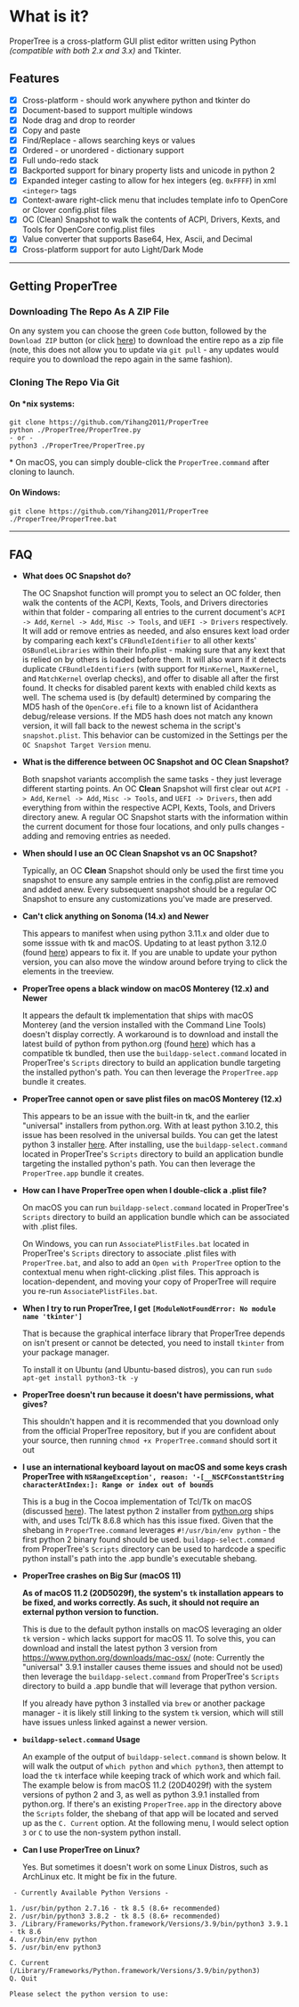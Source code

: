 # What is it?

ProperTree is a cross-platform GUI plist editor written using Python *(compatible with both 2.x and 3.x)* and Tkinter.

## Features

- [x] Cross-platform - should work anywhere python and tkinter do
- [x] Document-based to support multiple windows
- [x] Node drag and drop to reorder
- [x] Copy and paste
- [x] Find/Replace - allows searching keys or values
- [x] Ordered - or unordered - dictionary support
- [x] Full undo-redo stack
- [x] Backported support for binary property lists and unicode in python 2
- [x] Expanded integer casting to allow for hex integers (eg. `0xFFFF`) in xml `<integer>` tags
- [x] Context-aware right-click menu that includes template info to OpenCore or Clover config.plist files
- [x] OC (Clean) Snapshot to walk the contents of ACPI, Drivers, Kexts, and Tools for OpenCore config.plist files
- [x] Value converter that supports Base64, Hex, Ascii, and Decimal
- [x] Cross-platform support for auto Light/Dark Mode

***

## Getting ProperTree

### Downloading The Repo As A ZIP File

On any system you can choose the green `Code` button, followed by the `Download ZIP` button (or click [here](https://github.com/Yihang2011/ProperTree/archive/refs/heads/master.zip)) to download the entire repo as a zip file (note, this does not allow you to update via `git pull` - any updates would require you to download the repo again in the same fashion).

### Cloning The Repo Via Git

#### On *nix systems:

```
git clone https://github.com/Yihang2011/ProperTree
python ./ProperTree/ProperTree.py
- or -
python3 ./ProperTree/ProperTree.py
```

\* On macOS, you can simply double-click the `ProperTree.command` after cloning to launch.

#### On Windows:

```
git clone https://github.com/Yihang2011/ProperTree
./ProperTree/ProperTree.bat
```

***

## FAQ

* **What does OC Snapshot do?**

  The OC Snapshot function will prompt you to select an OC folder, then walk the contents of the ACPI, Kexts, Tools, and Drivers directories within that folder - comparing all entries to the current document's `ACPI -> Add`, `Kernel -> Add`, `Misc -> Tools`, and `UEFI -> Drivers` respectively.  It will add or remove entries as needed, and also ensures kext load order by comparing each kext's `CFBundleIdentifier` to all other kexts' `OSBundleLibraries` within their Info.plist - making sure that any kext that is relied on by others is loaded before them.  It will also warn if it detects duplicate `CFBundleIdentifiers` (with support for `MinKernel`, `MaxKernel`, and `MatchKernel` overlap checks), and offer to disable all after the first found.  It checks for disabled parent kexts with enabled child kexts as well.  The schema used is (by default) determined by comparing the MD5 hash of the `OpenCore.efi` file to a known list of Acidanthera debug/release versions.  If the MD5 hash does not match any known version, it will fall back to the newest schema in the script's `snapshot.plist`.  This behavior can be customized in the Settings per the `OC Snapshot Target Version` menu.

* **What is the difference between OC Snapshot and OC Clean Snapshot?**

  Both snapshot variants accomplish the same tasks - they just leverage different starting points.  An OC **Clean** Snapshot will first clear out `ACPI -> Add`, `Kernel -> Add`, `Misc -> Tools`, and `UEFI -> Drivers`, then add everything from within the respective ACPI, Kexts, Tools, and Drivers directory anew.  A regular OC Snapshot starts with the information within the current document for those four locations, and only pulls changes - adding and removing entries as needed.
  
* **When should I use an OC Clean Snapshot vs an OC Snapshot?**

  Typically, an OC **Clean** Snapshot should only be used the first time you snapshot to ensure any sample entries in the config.plist are removed and added anew.  Every subsequent snapshot should be a regular OC Snapshot to ensure any customizations you've made are preserved.

* **Can't click anything on Sonoma (14.x) and Newer**

  This appears to manifest when using python 3.11.x and older due to some isssue with tk and macOS.  Updating to at least python 3.12.0 (found [here](https://www.python.org/downloads/macos/)) appears to fix it.  If you are unable to update your python version, you can also move the window around before trying to click the elements in the treeview.

* **ProperTree opens a black window on macOS Monterey (12.x) and Newer**

  It appears the default tk implementation that ships with macOS Monterey (and the version installed with the Command Line Tools) doesn't display correctly.  A workaround is to download and install the latest build of python from python.org (found [here](https://www.python.org/downloads/macos/)) which has a compatible tk bundled, then use the `buildapp-select.command` located in ProperTree's `Scripts` directory to build an application bundle targeting the installed python's path.  You can then leverage the `ProperTree.app` bundle it creates.
  
* **ProperTree cannot open or save plist files on macOS Monterey (12.x)**

  This appears to be an issue with the built-in tk, and the earlier "universal" installers from python.org.  With at least python 3.10.2, this issue has been resolved in the universal builds.  You can get the latest python 3 installer [here](https://www.python.org/downloads/macos/).  After installing, use the `buildapp-select.command` located in ProperTree's `Scripts` directory to build an application bundle targeting the installed python's path.  You can then leverage the `ProperTree.app` bundle it creates.

* **How can I have ProperTree open when I double-click a .plist file?**

  On macOS you can run `buildapp-select.command` located in ProperTree's `Scripts` directory to build an application bundle which can be associated with .plist files.
  
  On Windows, you can run `AssociatePlistFiles.bat` located in ProperTree's `Scripts` directory to associate .plist files with `ProperTree.bat`, and also to add an `Open with ProperTree` option to the contextual menu when right-clicking .plist files.  This approach is location-dependent, and moving your copy of ProperTree will require you re-run `AssociatePlistFiles.bat`.

* **When I try to run ProperTree, I get `[ModuleNotFoundError: No module name 'tkinter']`**

  That is because the graphical interface library that ProperTree depends on isn't present or cannot be detected, you need to install `tkinter` from your package manager. 

  To install it on Ubuntu (and Ubuntu-based distros), you can run `sudo apt-get install python3-tk -y`

* **ProperTree doesn't run because it doesn't have permissions, what gives?**

  This shouldn't happen and it is recommended that you download only from the official ProperTree repository, but if you are confident about your source, then running `chmod +x ProperTree.command` should sort it out

* **I use an international keyboard layout on macOS and some keys crash ProperTree with `NSRangeException', reason: '-[__NSCFConstantString characterAtIndex:]: Range or index out of bounds`**

  This is a bug in the Cocoa implementation of Tcl/Tk on macOS (discussed [here](https://bugs.python.org/issue22566)).  The latest python 2 installer from [python.org](https://www.python.org/downloads/release/python-2718/) ships with, and uses Tcl/Tk 8.6.8 which has this issue fixed.  Given that the shebang in `ProperTree.command` leverages `#!/usr/bin/env python` - the first python 2 binary found should be used. `buildapp-select.command` from ProperTree's `Scripts` directory can be used to hardcode a specific python install's path into the .app bundle's executable shebang.
  
* **ProperTree crashes on Big Sur (macOS 11)**

  __As of macOS 11.2 (20D5029f), the system's `tk` installation appears to be fixed, and works correctly.  As such, it should not require an external python version to function.__

  This is due to the default python installs on macOS leveraging an older `tk` version - which lacks support for macOS 11.  To solve this, you can download and install the latest python 3 version from https://www.python.org/downloads/mac-osx/ (note: Currently the "universal" 3.9.1 installer causes theme issues and should not be used) then leverage the `buildapp-select.command` from ProperTree's `Scripts` directory to build a .app bundle that will leverage that python version.
  
  If you already have python 3 installed via `brew` or another package manager - it is likely still linking to the system `tk` version, which will still have issues unless linked against a newer version. 

* **`buildapp-select.command` Usage**

  An example of the output of `buildapp-select.command` is shown below.  It will walk the output of `which python` and `which python3`, then attempt to load the `tk` interface while keeping track of which work and which fail.  The example below is from macOS 11.2 (20D4029f) with the system versions of python 2 and 3, as well as python 3.9.1 installed from python.org.  If there's an existing `ProperTree.app` in the directory above the `Scripts` folder, the shebang of that app will be located and served up as the `C. Current` option.  At the following menu, I would select option `3` or `C` to use the non-system python install.

* **Can I use ProperTree on Linux?**

  Yes. But sometimes it doesn't work on some Linux Distros, such as ArchLinux etc. It might be fix in the future.

```
 - Currently Available Python Versions -

1. /usr/bin/python 2.7.16 - tk 8.5 (8.6+ recommended)
2. /usr/bin/python3 3.8.2 - tk 8.5 (8.6+ recommended)
3. /Library/Frameworks/Python.framework/Versions/3.9/bin/python3 3.9.1 - tk 8.6
4. /usr/bin/env python
5. /usr/bin/env python3

C. Current (/Library/Frameworks/Python.framework/Versions/3.9/bin/python3)
Q. Quit

Please select the python version to use:  
```

